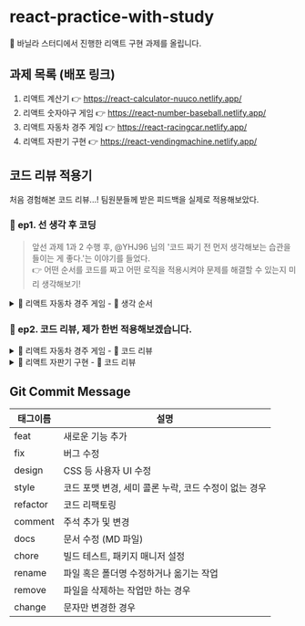 # react-practice-with-study
🍌 바닐라 스터디에서 진행한 리액트 구현 과제를 올립니다.

## 과제 목록 (배포 링크)
1. 리액트 계산기  👉 https://react-calculator-nuuco.netlify.app/
1. 리액트 숫자야구 게임  👉 https://react-number-baseball.netlify.app/
1. 리액트 자동차 경주 게임  👉 https://react-racingcar.netlify.app/
1. 리액트 자판기 구현  👉 https://react-vendingmachine.netlify.app/

## 코드 리뷰 적용기
처음 경험해본 코드 리뷰...! 팀원분들께 받은 피드백을 실제로 적용해보았다.
### 🔮 ep1. 선 생각 후 코딩
> 앞선 과제 1과 2 수행 후, @YHJ96 님의 '코드 짜기 전 먼저 생각해보는 습관을 들이는 게 좋다.'는 이야기를 들었다.       
> 👉 어떤 순서를 코드를 짜고 어떤 로직을 적용시켜야 문제를 해결할 수 있는지 미리 생각해보기!
<details>
<summary> 🚗 리액트 자동차 경주 게임 - 🧩 생각 순서</summary>
<div markdown="1">
<br/>

**👉 처음에는 그냥 사용자가 다 규칙에 맞춰서 제대로 입력했을 때만 생각하자!**
1. 우선 필요한 state 를 파악한다.
2. 기본적으로 input 창이 두 개니까 각각 state 로 필요하겠지? 그리고 실행결과를 보여주는 state 도 필요.
3. 자동차 이름 state 와 시도할 횟수 state, 그리고 실행 결과 state 를 만든다. (carsInput, tryNum, result)
3. 앞의 두 state를 바탕으로 입력값을 받아와서 state에 저장해주는 로직(이벤트핸들러)을 먼저 짜면 되겠구나. 예외처리는 나중에 생각.
4. 각 버튼도 필요한 기능이 있으니 해당하는 이벤트핸들러를 만들어줘야겠네...    
   a) 자동차 이름 확인 버튼     
    -> 클릭했을 때, 입력값 유효성 검사해주면 되겠다. alert 창 띄우기    
    -> 에외처리니까 나중에 구현하자...     
   b) 시도할 횟수 확인 버튼       
   -> 클릭했을 때, 유효한 수인지 검사하고(alert 창 띄워주기) 유효하면 경주를 실행하자.   
   -> 예외처리는 나중에 한다 치고 일단 버튼 클릭시 경주 실행하게만 만들어 놓자...
5. 두 값을 이용해 경주를 하는 함수를 만든다. 경주 함수의 로직은 이 정도면 되겠지?   
   a) 자동자 이름을 쉼표 기준으로 나눠서 배열로 만들어준다.    
   ->  바로 객체로 만들면 입력 순서에 따라 결과값이 나오지 않음. (b, a, 12 하면 12, a, b 순서로 나옴)   
   b) 그 배열의 요소를 키로 하는 객체를 만들어 준다.   
   c) 시도 횟수 만큼 for 문을 돈다.     
   d) 각 자동차가 랜덤함수를 돌려 4이상이 나오면 해당 자동차를 키로 하는 값에 +1   
   e) 한 횟수 시도할 때마다의 객체 값을 실행 결과를 따로 저장해둔다.    
   f) for 문이 끝나면 이제 객체에는 최종결과가 담겨있다. 이 최종결과로 우승자를 뽑는다.      
   g) 각 횟수별 결과 + 우승 결과를 result 에 저장해야지.
6. result 가 다 나왔으니까 return 부분에 이 result를 보여주면 되겠다.

    **---- 예외 처리 ----**
7. 자동차 이름 예외처리를 한다.    
  -> 일단, split(,)로 배열어 담아오고 각 요소를 검사한다.   
  -> 빈 값이 있는지, 공백이 있는지, 5자를 초과하는지
8. 시도할 횟수 예외처리를 한다.    
  -> 0이나 음수면 alert     
  -> 자동차 이름이 유효성 검사를 통과 못했으면 alert (아... 유효성 검사 통과 여부 저장하는 state 도 필요하겠네....)
9. 자동차 이름이 유효성 검사 통과했는지 여부 저장하는 state를 만든다. (isValid)
10. 자동차 이름 확인 버튼 클릭시 유효성 검사 통과한 경우만 경주 실행.


**🤔❓ 고민 거리**
1) 자동차 이름 state를 문자열로 넣어줘야 좋을까, 배열을 넣어줘야 좋을까? 
  input 값을 받아오는 state는 정제해서 넣는게 좋은가 아님 그냥 넣고 쓸 때 상황맞춰 정제? 
2) 나는 input 태그에 value 값을 꼭 넣어주는데, 다른 사람도 넣어주는지, 이게 꼭 필요한건지 다른 사람 코드 확인해보자.
3) 어떤 이벤트에서 어떤 처리를 해줘하는지 헷갈린다. 좀 기획 부분이긴 한데...     
   -> 입력할 때 잘못 입력시 바로 alert가 좋을까, 확인 버튼 누른 뒤 alert가 좋을까?
4) 처음에는 result를 개행문자를 넣은 문자열로 세팅해서 {result}로 한번에 보여주려 했다.     
   -> 하지만 개행문자가 html 에서는 출력되지 않았다. 한줄로만 나옴...      
   -> `<pre>{result}</pre>` 로 넣으면 줄바꿈은 되나, 폰트 느낌이 달라져서 기각      
   -> 그래서 result를 배열로 만들고 map을 돌려 각 문자열을 `<span>{item}<br/></span>` 으로 출력 함.     
   -> 더 좋은 방법은 없을까?      
   ==> 해결 : css 로 white-space : pre 를 주면 폰트가 달라지지 않고 개행문자가 적용된다!        
   ===> 이렇게 `<p style={{whiteSpace:"pre"}} >`(개행문자 & 연속공백 인식) or pre-line(개행문자만 인식, 연속공백은 하나로 인식)
5) result를 map으로 뿌려줄 때, 키에 인덱스 말고 달리 줄게 있나...?   
    ===> npm 의 nanoid, shortid 모듈 다운받아 사용. 유니크한 아이디값을 사용할 수 있다. 하지만 이 문제의 경우 매번 값이 바뀌니 어차피 결과 전체를 리랜더해야해서 idx로 넣어주었다.
    ```bash
    $ npm i shortid
    ```
    ```jsx
    import shortid from 'shortid';

    ...
    //적용
    shortid.generate();  
    //ex) o5I6xwNG6j
    ```
</div>
</details>

### 🔮 ep2. 코드 리뷰, 제가 한번 적용해보겠습니다. 
<details>
<summary> 🚗 리액트 자동차 경주 게임 - 🍌 코드 리뷰</summary>
<div markdown="1">

1. handleCarsBtn 핸들러를 더 최적화 시키면 좋을 것 같다.   
   - 처음에 setIsValid(false) 로 하고 예외처리에서 걸리면 return 해버리고 걸리지 않으면 맨 마지막에 setIsValid(false) 해주면 코드를 더 줄일 수 있다.
   - 또한 alert 와 return 문은 합칠 수 있다. `return alert(...)` 이렇게.
   - 아니면 정규표현식을 써서 더 간략하게 예외처리 해줄 수 있지 않을까?
   - 💻 이전 코드
      ```jsx
      //car 종류 입력 확인 버튼 핸들러
      const handleCarsBtn = (e) => {
         e.preventDefault();
         const tmp = carsInput.split(',');
         setIsValid(true);
         for(let car of tmp) {
            if(car === '') {
               alert('빈 이름이 있습니다.');
               setIsValid(false);
               return;
            }else if(car.includes(' ')) {
               alert('공백을 포함할 수 없습니다.');
               setIsValid(false);
               return;
            }else if(car.length > 5) {
               alert('이름은 5자 이하만 가능합니다.');
               setIsValid(false);
               return;
            }
         }
      }
      ```
   - 💻 리뷰 반영 1
      ```jsx
      //car 종류 입력 확인 버튼 핸들러
      const handleCarsBtn = (e) => {
         e.preventDefault();
         const tmp = carsInput.split(',');
         setIsValid(false);
         for(let car of tmp) {
            if(car === '') {
               return alert('빈 이름이 있습니다.');
            }else if(car.includes(' ')) {
               return alert('공백을 포함할 수 없습니다.');
            }else if(car.length > 5) {
               return alert('이름은 5자 이하만 가능합니다.');
            }
         }
         setIsValid(true);
      }
      ``` 
   - 💻 리뷰 반영 2 : 정규 표현식 사용
      ```jsx
      //car 종류 입력 확인 버튼 핸들러
      const handleCarsBtn = (e) => {
         e.preventDefault();
         const tmp = carsInput.split(',');
         const regex = /^[^\s]{1,5}$/;
         setIsValid(false);
         for(let car of tmp) {
            if(!regex.test(car)) {
               return alert("이름은 공백 미포함 1 ~ 5자 사이여야 합니다.");
            }
         }
         setIsValid(true);
      }
      ```

1. 중첩 for 문과 중첩 if 사용으로 가독성이 안 좋다.
   - 중첩이 많아지는 부분은 따로 함수로 빼도 될 것 같다.
   - 💻 이전 코드
      ```jsx
      const tryArr = [];
      let max = 0; //우승자를 뽑기위해 최댓값 구하기
      for(let i = 1; i <= tryNum; i++) {
         for(let car in carsObj) {
            const randomNumber = Random.pickNumberInRange(1, 9);
            if(randomNumber >= 4) {
               carsObj[car] += 1;
               if(max < carsObj[car]) {
                  max = carsObj[car];
               }
            }
         }
         tryArr.push(...createTryMsg(carsArr, carsObj));
         tryArr.push('\n');
      }
      ```
   - 💻 리뷰 반영
      ```jsx
      const tryArr = [];
      for(let i = 1; i <= tryNum; i++) {
         tryOneRace(carsObj);
         tryArr.push(...createTryMsg(carsArr, carsObj));
         tryArr.push('\n');
      }

      ...
      //최댓값 구하는 로직은 마지막 시도가 끝난 뒤 실행
      let max = Math.max(...Object.values(carsObj));
      ...

      //1회 경주 실행 함수
      const tryOneRace = (carsObj) => {
         for(let car in carsObj) {
            const randomNumber = Random.pickNumberInRange(1, 9);
            if(randomNumber >= 4) {
               carsObj[car] += 1;
            }
         }
      }
      ```

</div>
</details>
<details>
<summary> 🥫 리액트 자판기 구현 - 🍌 코드 리뷰</summary>
<div markdown="1">

1. props의 undefined 처리는 props를 구조분해 할당으로 가져오는 부분에서 기본값 처리를 해주면 된다.
    - 리뷰 반영 전
        ```javascript
        //Management.jsx
        {/* products && 를 넣어주지 않으면 'map' undefined 가 뜬다. (테스트에서만) */}
        {/* 첫 렌더링시 products에 데이터가 안들어와서 undefined 일때 map 메서드를 써서 발생하는 오류 */}
        {products && products.map((el, idx) => (
        <tr key={idx}>
            <td>{el.product}</td>
            <td>{el.price}</td>
            <td>{el.count}</td>
        </tr>
        ))}
        ```
    - 리뷰 반영 후
        ```javascript
        ///Management.jsx
        function Management({products = [], setProducts}) { //기본값 처리
            ...
            {products.map((el, idx) => (
                <tr key={idx}>
                    <td>{el.product}</td>
                    <td>{el.price}</td>
                    <td>{el.count}</td>
                </tr>
            ))}
        }
        ```
1. `e.target.reset()` 을 사용하면 입력폼을 초기화 시킬 수 있다. 버튼 누른 후 값이 남아있지 않게 하기위해 사용하면 좋다.   
    => 입력값을 받아오는 이벤트 핸들러의 하단에 `e.target.reset()` 를 추가해주었다.

</div>
</details>


## Git Commit Message

| 태그이름    | 설명                                                  |
| ----------- | -----------------------------------------------------|
| feat     | 새로운 기능 추가                                      |
| fix      | 버그 수정                                             |
| design   | CSS 등 사용자 UI 수정                                 |
| style    | 코드 포맷 변경, 세미 콜론 누락, 코드 수정이 없는 경우 |
| refactor | 코드 리팩토링                                         |
| comment  | 주석 추가 및 변경                                    |
| docs     | 문서 수정 (MD 파일)                                  | 
| chore    | 빌드 테스트, 패키지 매니저 설정                      |
| rename   | 파일 혹은 폴더명 수정하거나 옮기는 작업               |
| remove   | 파일을 삭제하는 작업만 하는 경우                     |
| change   | 문자만 변경한 경우                                  |


